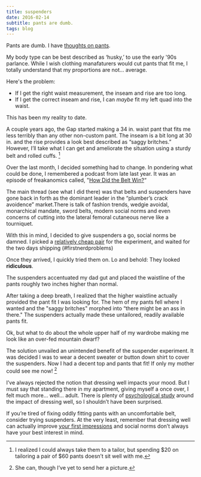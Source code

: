 ```yaml
---
title: suspenders
date: 2016-02-14
subtitle: pants are dumb.
tags: blog
---
```

Pants are dumb. I have [thoughts on pants](https://twitter.com/search?q=%40h0ke%20pants&src=typd).

My body type can be best described as ‘husky,’ to use the early '90s parlance. While I wish clothing manafaturers would cut pants that fit me, I totally understand that my proportions are not… average.

Here's the problem:

  * If I get the right waist measurement, the inseam and rise are too long.
  * If I get the correct inseam and rise, I can _maybe_ fit my left quad into the waist.

This has been my reality to date.

A couple years ago, the Gap started making a 34 in. waist pant that fits me less terribly than any other non-custom pant. The inseam is a bit long at 30 in. and the rise provides a look best described as “saggy britches.” However, I’ll take what I can get and ameliorate the situation using a sturdy belt and rolled cuffs. [^1]

Over the last month, I decided something had to change. In pondering what could be done, I remembered a podcast from late last year. It was an episode of freakanomics called, "[How Did the Belt Win?](http://freakonomics.com/podcast/how-did-the-belt-win-a-new-freakonomics-radio-episode/)“ 

The main thread (see what I did there) was that belts and suspenders have gone back in forth as the dominant leader in the “plumber’s crack avoidence” market.There is talk of fashion trends, wedgie avoidal, monarchical mandate, sword belts, modern social norms and even concerns of cutting into the lateral femoral cutaneous nerve like a tourniquet.

With this in mind, I decided to give suspenders a go, social norms be damned. I picked a [relatively cheap pair](http://www.amazon.com/gp/product/B00NUZTVXO?tag=30daydel-20) for the experiment, and waited for the two days shipping (#firstnerdproblems)

Once they arrived, I quickly tried them on. Lo and behold: They looked **ridiculous**.

The suspenders accentuated my dad gut and placed the waistline of the pants roughly two inches higher than normal.

After taking a deep breath, I realized that the higher waistline actually provided the pant fit I was looking for. The hem of my pants fell where I wanted and the "saggy britches" morphed into “there might be an ass in there." The suspenders actually made these untailored, readily available pants fit.

Ok, but what to do about the whole upper half of my wardrobe making me look like an over-fed mountain dwarf?

The solution unvailed an unintended benefit of the suspender experiment. It was decided I was to wear a decent sweater or button down shirt to cover the suspenders. Now I had a decent top and pants that fit! If only my mother could see me now! [^2]

I’ve always rejected the notion that dressing well impacts your mood. But I must say that standing there in my apartment, giving myself a once over, I felt much more… well… adult. There is plenty of [psychological study](http://www.emeraldinsight.com/doi/abs/10.1108/13612021311305128) around the impact of dressing well, so I shouldn’t have been surprised. 

If you’re tired of fixing oddly fitting pants with an uncomfortable belt, consider trying suspenders. At the very least, remember that dressing well can actually improve [your first impressions](http://www.riskology.co/dress-well/) and social norms don’t always have your best interest in mind.  

[^1]: I realized I could always take them to a tailor, but spending $20 on tailoring a pair of $60 pants doesn’t sit well with me.

[^2]: She can, though I’ve yet to send her a picture.